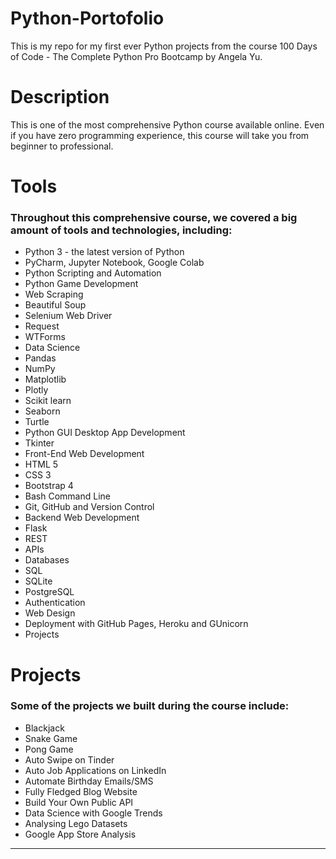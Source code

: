 # Python-Portofolio


This is my repo for my first ever Python projects from the course 100 Days of Code - The Complete Python Pro Bootcamp by Angela Yu.

# Description

This is one of the most comprehensive Python course available online. Even if you have zero programming experience, this course will take you from beginner to professional.

# Tools

### Throughout this comprehensive course, we covered a big amount of tools and technologies, including:
<ul>
<li>Python 3 - the latest version of Python
<li>PyCharm, Jupyter Notebook, Google Colab
<li>Python Scripting and Automation
<li>Python Game Development
<li>Web Scraping
<li>Beautiful Soup
<li>Selenium Web Driver
<li>Request
<li>WTForms
<li>Data Science
<li>Pandas
<li>NumPy
<li>Matplotlib
<li>Plotly
<li>Scikit learn
<li>Seaborn
<li>Turtle
<li>Python GUI Desktop App Development
<li>Tkinter
<li>Front-End Web Development
<li>HTML 5
<li>CSS 3
<li>Bootstrap 4
<li>Bash Command Line
<li>Git, GitHub and Version Control
<li>Backend Web Development
<li>Flask
<li>REST
<li>APIs
<li>Databases
<li>SQL
<li>SQLite
<li>PostgreSQL
<li>Authentication
<li>Web Design
<li>Deployment with GitHub Pages, Heroku and GUnicorn
<li>Projects
</ul>

# Projects

### Some of the projects we built during the course include:
<ul>
<li>Blackjack
<li>Snake Game
<li>Pong Game
<li>Auto Swipe on Tinder
<li>Auto Job Applications on LinkedIn
<li>Automate Birthday Emails/SMS
<li>Fully Fledged Blog Website
<li>Build Your Own Public API
<li>Data Science with Google Trends
<li>Analysing Lego Datasets
<li>Google App Store Analysis
</ul>
<hr>
